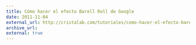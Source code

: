 ```yaml
---
title: Cómo hacer el efecto Barell Roll de Google
date: 2011-11-04
external_url: http://cristalab.com/tutoriales/como-hacer-el-efecto-barell-roll-de-google-c101832l
archive_url:
external: true
---
```

